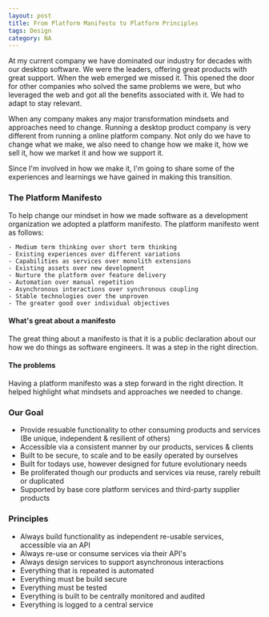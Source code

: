 ```yaml
---
layout: post
title: From Platform Manifesto to Platform Principles  
tags: Design
category: NA
---
```

At my current company we have dominated our industry for decades with our desktop software. We were the leaders, offering great products with great support. When the web emerged we missed it. This opened the door for other companies who solved the same problems we were, but who leveraged the web and got all the benefits associated with it. We had to adapt to stay relevant.

When any company makes any major transformation mindsets and approaches need to change. Running a desktop product company is very different from running a online platform company. Not only do we have to change what we make, we also need to change how we make it, how we sell it, how we market it and how we support it.

Since I'm involved in how we make it, I'm going to share some of the experiences and learnings we have gained in making this transition.

### The Platform Manifesto

To help change our mindset in how we made software as a development organization we adopted a platform manifesto. The platform manifesto went as follows:

~~~
- Medium term thinking over short term thinking  
- Existing experiences over different variations  
- Capabilities as services over monolith extensions  
- Existing assets over new development  
- Nurture the platform over feature delivery  
- Automation over manual repetition  
- Asynchronous interactions over synchronous coupling  
- Stable technologies over the unproven  
- The greater good over individual objectives
~~~

#### What's great about a manifesto

The great thing about a manifesto is that it is a public declaration about our how we do things as software engineers. 
It was a step in the right direction.

#### The problems 

Having a platform manifesto was a step forward in the right direction. It helped highlight what mindsets and approaches we needed to change.

### Our Goal

- Provide resuable functionality to other consuming products and services (Be unique, independent & resilient of others)  
- Accessible via a consistent manner by our products, services & clients 
- Built to be secure, to scale and to be easily operated by ourselves  
- Built for todays use, however designed for future evolutionary needs  
- Be proliferated though our products and services via reuse, rarely rebuilt or duplicated
- Supported by base core platform services and third-party supplier products  



### Principles 

- Always build functionality as independent re-usable services, accessible via an API
- Always re-use or consume services via their API's  
- Always design services to support asynchronous interactions  
- Everything that is repeated is automated  
- Everything must be build secure  
- Everything must be tested  
- Everything is built to be centrally monitored and audited  
- Everything is logged to a central service  


